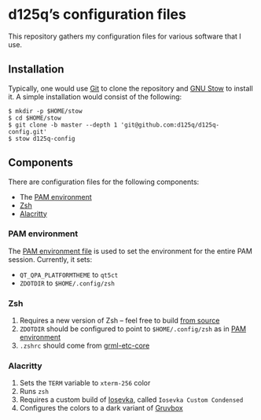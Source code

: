 # d125q’s configuration files

This repository gathers my configuration files for various software that I use.

## Installation

Typically, one would use [Git][git-homepage] to clone the repository and [GNU
Stow][stow-homepage] to install it.  A simple installation would consist of the
following:

```console
$ mkdir -p $HOME/stow
$ cd $HOME/stow
$ git clone -b master --depth 1 'git@github.com:d125q/d125q-config.git'
$ stow d125q-config
```

[git-homepage]: https://git-scm.com/ "Homepage of Git"
[stow-homepage]: https://www.gnu.org/software/stow/ "Homepage of GNU Stow"

## Components

There are configuration files for the following components:

- The [PAM environment](#pam-environment)
- [Zsh](#zsh)
- [Alacritty](#alacritty)

### PAM environment

The [PAM environment file](.pam_environment) is used to set the environment for
the entire PAM session.  Currently, it sets:

- `QT_QPA_PLATFORMTHEME` to `qt5ct`
- `ZDOTDIR` to `$HOME/.config/zsh`

### Zsh

1. Requires a new version of Zsh – feel free to build [from source][zsh-repo]
2. `ZDOTDIR` should be configured to point to `$HOME/.config/zsh` as in [PAM
   environment](#pam-environment)
3. `.zshrc` should come from [grml-etc-core][grml-etc-core-repo]

[zsh-repo]: https://github.com/zsh-users/zsh "Git repository of Zsh"
[grml-etc-core-repo]: https://github.com/grml/grml-etc-core "Git repository of grml-etc-core"

### Alacritty

1. Sets the `TERM` variable to `xterm-256` color
2. Runs `zsh`
3. Requires a custom build of [Iosevka][iosevka-repo], called `Iosevka Custom
   Condensed`
4. Configures the colors to a dark variant of [Gruvbox][gruvbox-repo]

[iosevka-repo]: https://github.com/be5invis/Iosevka "Git repository of Iosevka"
[gruvbox-repo]: https://github.com/briemens/gruvbox "Git repository of Gruvbox"
